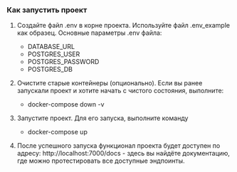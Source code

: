 ### Как запустить проект

1. Создайте файл .env в корне проекта. Используйте файл .env_example как образец. Основные параметры .env файла:
    - DATABASE_URL
    - POSTGRES_USER
    - POSTGRES_PASSWORD
    - POSTGRES_DB

2. Очистите старые контейнеры (опционально). Если вы ранее запускали проект и хотите начать с чистого состояния,
   выполните:
    - docker-compose down -v

3. Запустите проект. Для его запуска, выполните команду
    - docker-compose up

4. После успешного запуска функционал проекта будет доступен по адресу:
   http://localhost:7000/docs - здесь вы найдёте документацию, где можно протестировать все доступные эндпоинты.

